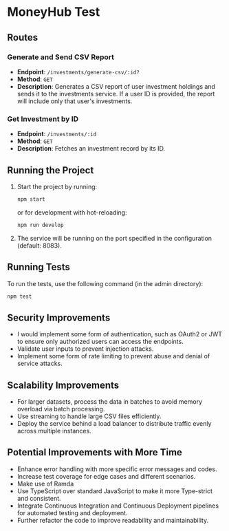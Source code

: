 # MoneyHub Test

## Routes

### Generate and Send CSV Report

- **Endpoint**: `/investments/generate-csv/:id?`
- **Method**: `GET`
- **Description**: Generates a CSV report of user investment holdings and sends it to the investments service. If a user ID is provided, the report will include only that user's investments.

### Get Investment by ID

- **Endpoint**: `/investments/:id`
- **Method**: `GET`
- **Description**: Fetches an investment record by its ID.

## Running the Project

1. Start the project by running:

   ```sh
   npm start
   ```

   or for development with hot-reloading:

   ```sh
   npm run develop
   ```

2. The service will be running on the port specified in the configuration (default: 8083).

## Running Tests

To run the tests, use the following command (in the admin directory):

```sh
npm test
```

## Security Improvements

- I would implement some form of authentication, such as OAuth2 or JWT to ensure only authorized users can access the endpoints.
- Validate user inputs to prevent injection attacks.
- Implement some form of rate limiting to prevent abuse and denial of service attacks.

## Scalability Improvements

- For larger datasets, process the data in batches to avoid memory overload via batch processing.
- Use streaming to handle large CSV files efficiently.
- Deploy the service behind a load balancer to distribute traffic evenly across multiple instances.

## Potential Improvements with More Time

- Enhance error handling with more specific error messages and codes.
- Increase test coverage for edge cases and different scenarios.
- Make use of Ramda
- Use TypeScript over standard JavaScript to make it more Type-strict and consistent.
- Integrate Continuous Integration and Continuous Deployment pipelines for automated testing and deployment.
- Further refactor the code to improve readability and maintainability.
